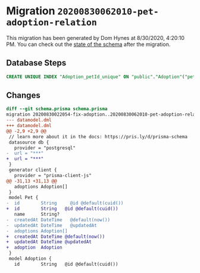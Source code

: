 # Migration `20200830062010-pet-adoption-relation`

This migration has been generated by Dom Hynes at 8/30/2020, 4:20:10 PM.
You can check out the [state of the schema](./schema.prisma) after the migration.

## Database Steps

```sql
CREATE UNIQUE INDEX "Adoption_petId_unique" ON "public"."Adoption"("petId")
```

## Changes

```diff
diff --git schema.prisma schema.prisma
migration 20200830022054-fix-adoption..20200830062010-pet-adoption-relation
--- datamodel.dml
+++ datamodel.dml
@@ -2,9 +2,9 @@
 // learn more about it in the docs: https://pris.ly/d/prisma-schema
 datasource db {
   provider = "postgresql"
-  url = "***"
+  url = "***"
 }
 generator client {
   provider = "prisma-client-js"
@@ -31,13 +31,13 @@
   adoptions Adoption[]
 }
 model Pet {
-  id        String     @id @default(cuid())
+  id        String   @id @default(cuid())
   name      String?
-  createdAt DateTime   @default(now())
-  updatedAt DateTime   @updatedAt
-  adoptions Adoption[]
+  createdAt DateTime @default(now())
+  updatedAt DateTime @updatedAt
+  adoption  Adoption
 }
 model Adoption {
   id        String   @id @default(cuid())
```


